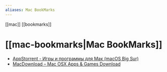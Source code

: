 ```yaml
---
aliases: Mac BookMarks
---
```


[[mac]] [[bookmarks]]


# [[mac-bookmarks|Mac BookMarks]]
- [AppStorrent - Игры и программы для Мак (macOS Big Sur)](https://www.appstorrent.ru/)
- [MacDownload – Mac OSX Apps & Games Download](https://macdownload.org/)
